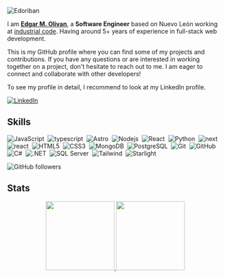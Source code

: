 ![Edoriban](https://raw.githubusercontent.com/edoriban/edoriban/master/assets/banner.png)

<!-- <H1>Greetings mon!</H1> -->

I am **[Edgar M. Olivan](https://github.com/edoriban)**, a **Software Engineer** based on Nuevo León working at [industrial code](https://www.industrial-code.com/). Having around 5+ years of experience in full-stack web development.

This is my GitHub profile where you can find some of my projects and contributions. If you have any questions or are interested in working together on a project, don't hesitate to reach out to me. I am eager to connect and collaborate with other developers!

To see my profile in detail, I recommend to look at my LinkedIn profile.

[![LinkedIn](https://img.shields.io/badge/LinkedIn-0077B5?style=flat&logo=linkedin&logoColor=white)](https://www.linkedin.com/in/edoriban/) 

## Skills

![JavaScript](https://img.shields.io/badge/JavaScript-F7DF1E?flat&logo=javascript&logoColor=black)&nbsp;
![typescript](https://img.shields.io/badge/TypeScript-007ACC?flat&logo=typescript&logoColor=white)&nbsp;
![Astro](https://img.shields.io/badge/astro-orange?flat&logo=astro&logoColor=white)&nbsp;
![Nodejs](https://img.shields.io/badge/Node.js-43853D?flat&logo=node.js&logoColor=white)&nbsp;
![React](https://img.shields.io/badge/-React-black?style=flat&logo=react)&nbsp;
![Python](https://img.shields.io/badge/Python-3776AB?flat&logo=python&logoColor=white)&nbsp;
![next](https://img.shields.io/badge/Next-000000?flat&logo=nextdotjs&logoColor=FFFFFF)&nbsp;
![react](https://img.shields.io/badge/React-20232A?flat&logo=react&logoColor=61DAFB)&nbsp;
![HTML5](https://img.shields.io/badge/HTML5-E34F26?flat&logo=html5&logoColor=white)&nbsp;
![CSS3](https://img.shields.io/badge/-CSS3-1572B6?flat&logo=css3)&nbsp;
![MongoDB](https://img.shields.io/badge/MongoDB-4EA94B?flat&logo=mongodb&logoColor=white)&nbsp;
![PostgreSQL](https://img.shields.io/badge/PostgreSQL-336791?flat&logo=postgresql&logoColor=white)&nbsp;
![Git](https://img.shields.io/badge/-Git-black?flat&logo=git)&nbsp;
![GitHub](https://img.shields.io/badge/-GitHub-181717?flat&logo=github)&nbsp;
![C#](https://img.shields.io/badge/C%23-239120?flat&logo=c-sharp&logoColor=white)&nbsp;
![.NET](https://img.shields.io/badge/.NET-purple?flat)&nbsp;
![SQL Server](https://img.shields.io/badge/Microsoft_SQL_Server-CC2927?flat&logo=microsoft-sql-server&logoColor=white)&nbsp;
![Tailwind](https://img.shields.io/badge/Tailwind-007ACC?flat&logo=tailwindcss&logoColor=white)&nbsp;
![Starlight](https://img.shields.io/badge/Vite-3254CC?flat&logo=Vite&logoColor=white)&nbsp;


![GitHub followers](https://img.shields.io/github/followers/edoriban)


## Stats

<p align="center">
<a href="https://github.com/edoriban">
  <img height="160em" src="https://github-readme-stats-eight-theta.vercel.app/api?username=edoriban&show_icons=true&theme=dracula&include_all_commits=true&count_private=true"/>
  <img height="160em" src="https://github-readme-stats-eight-theta.vercel.app/api/top-langs/?username=edoriban&layout=compact&langs_count=8&theme=dracula"/>
</a>
</p>

